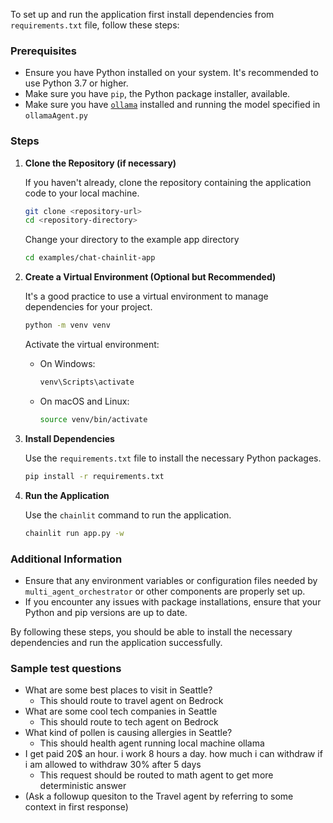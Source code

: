 To set up and run the application first install dependencies from `requirements.txt` file, follow these steps:

### Prerequisites

- Ensure you have Python installed on your system. It's recommended to use Python 3.7 or higher.
- Make sure you have `pip`, the Python package installer, available.
- Make sure you have [`ollama`](https://ollama.com/) installed and running the model specified in `ollamaAgent.py`

### Steps

1. **Clone the Repository (if necessary)**

   If you haven't already, clone the repository containing the application code to your local machine.

   ```bash
   git clone <repository-url>
   cd <repository-directory>
   ```

   Change your directory to the example app directory

   ```bash
   cd examples/chat-chainlit-app
   ```

2. **Create a Virtual Environment (Optional but Recommended)**

   It's a good practice to use a virtual environment to manage dependencies for your project.

   ```bash
   python -m venv venv
   ```

   Activate the virtual environment:

   - On Windows:

     ```bash
     venv\Scripts\activate
     ```

   - On macOS and Linux:

     ```bash
     source venv/bin/activate
     ```

3. **Install Dependencies**
   
   Use the `requirements.txt` file to install the necessary Python packages.

   ```bash
   pip install -r requirements.txt
   ```

4. **Run the Application**

   Use the `chainlit` command to run the application.

   ```bash
   chainlit run app.py -w
   ```

### Additional Information

- Ensure that any environment variables or configuration files needed by `multi_agent_orchestrator` or other components are properly set up.
- If you encounter any issues with package installations, ensure that your Python and pip versions are up to date.

By following these steps, you should be able to install the necessary dependencies and run the application successfully.

### Sample test questions
- What are some best places to visit in Seattle?
    - This should route to travel agent on Bedrock
- What are some cool tech companies in Seattle
    - This should route to tech agent on Bedrock
- What kind of pollen is causing allergies in Seattle?
    - This should health agent running local machine ollama
- I get paid 20$ an hour. i work 8 hours a day. how much i can withdraw if i am allowed to withdraw 30% after 5 days
    - This request should be routed to math agent to get more deterministic answer
- (Ask a followup quesiton to the Travel agent by referring to some context in first response) 